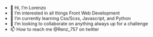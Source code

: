 - 👋 Hi, I’m Lorenzo
- 👀 I’m interested in all things Front Web Development 
- 🌱 I’m currently learning Css/Scss, Javascript, and Python 
- 💞️ I’m looking to collaborate on anything always up for a challenge 
- 📫 How to reach me @Renz_757 on twitter 

<!---
Renz757/Renz757 is a ✨ special ✨ repository because its `README.md` (this file) appears on your GitHub profile.
You can click the Preview link to take a look at your changes.
--->
